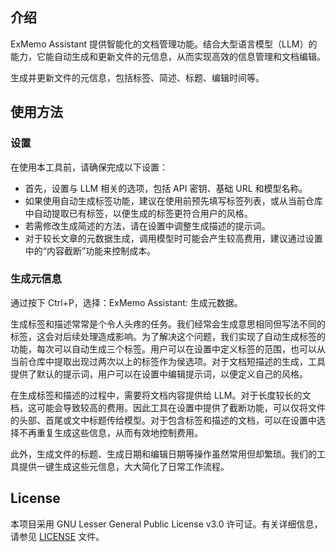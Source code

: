 ## 介绍

ExMemo Assistant 提供智能化的文档管理功能。结合大型语言模型（LLM）的能力，它能自动生成和更新文件的元信息，从而实现高效的信息管理和文档编辑。

生成并更新文件的元信息，包括标签、简述、标题、编辑时间等。

## 使用方法

### 设置

在使用本工具前，请确保完成以下设置：

* 首先，设置与 LLM 相关的选项，包括 API 密钥、基础 URL 和模型名称。
* 如果使用自动生成标签功能，建议在使用前预先填写标签列表，或从当前仓库中自动提取已有标签，以便生成的标签更符合用户的风格。
* 若需修改生成简述的方法，请在设置中调整生成描述的提示词。
* 对于较长文章的元数据生成，调用模型时可能会产生较高费用，建议通过设置中的“内容截断”功能来控制成本。

### 生成元信息

通过按下 Ctrl+P，选择：ExMemo Assistant: 生成元数据。

生成标签和描述常常是个令人头疼的任务。我们经常会生成意思相同但写法不同的标签，这会对后续处理造成影响。为了解决这个问题，我们实现了自动生成标签的功能，每次可以自动生成三个标签。用户可以在设置中定义标签的范围，也可以从当前仓库中提取出现过两次以上的标签作为侯选项。对于文档短描述的生成，工具提供了默认的提示词，用户可以在设置中编辑提示词，以便定义自己的风格。

在生成标签和描述的过程中，需要将文档内容提供给 LLM。对于长度较长的文档，这可能会导致较高的费用。因此工具在设置中提供了截断功能，可以仅将文件的头部、首尾或文中标题传给模型。对于包含标签和描述的文档，可以在设置中选择不再重复生成这些信息，从而有效地控制费用。

此外，生成文件的标题、生成日期和编辑日期等操作虽然常用但却繁琐。我们的工具提供一键生成这些元信息，大大简化了日常工作流程。

## License

本项目采用 GNU Lesser General Public License v3.0 许可证。有关详细信息，请参见 [LICENSE](./LICENSE) 文件。

